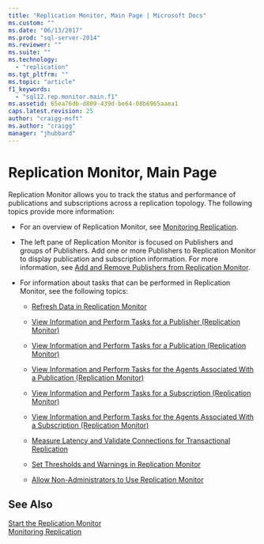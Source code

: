 ```yaml
---
title: "Replication Monitor, Main Page | Microsoft Docs"
ms.custom: ""
ms.date: "06/13/2017"
ms.prod: "sql-server-2014"
ms.reviewer: ""
ms.suite: ""
ms.technology: 
  - "replication"
ms.tgt_pltfrm: ""
ms.topic: "article"
f1_keywords: 
  - "sql12.rep.monitor.main.f1"
ms.assetid: 65ea76db-d809-439d-be64-08b6965aaea1
caps.latest.revision: 25
author: "craigg-msft"
ms.author: "craigg"
manager: "jhubbard"
---
```

# Replication Monitor, Main Page
  Replication Monitor allows you to track the status and performance of publications and subscriptions across a replication topology. The following topics provide more information:  
  
-   For an overview of Replication Monitor, see [Monitoring Replication](monitoring-replication.md).  
  
-   The left pane of Replication Monitor is focused on Publishers and groups of Publishers. Add one or more Publishers to Replication Monitor to display publication and subscription information. For more information, see [Add and Remove Publishers from Replication Monitor](monitor/add-and-remove-publishers-from-replication-monitor.md).  
  
-   For information about tasks that can be performed in Replication Monitor, see the following topics:  
  
    -   [Refresh Data in Replication Monitor](monitor/refresh-data-in-replication-monitor.md)  
  
    -   [View Information and Perform Tasks for a Publisher &#40;Replication Monitor&#41;](monitor/view-information-and-perform-tasks-for-a-publisher-replication-monitor.md)  
  
    -   [View Information and Perform Tasks for a Publication &#40;Replication Monitor&#41;](monitor/view-information-and-perform-tasks-for-a-publication-replication-monitor.md)  
  
    -   [View Information and Perform Tasks for the Agents Associated With a Publication &#40;Replication Monitor&#41;](monitor/view-information-and-perform-tasks-for-publication-agents.md)  
  
    -   [View Information and Perform Tasks for a Subscription &#40;Replication Monitor&#41;](monitor/view-information-and-perform-tasks-for-a-subscription-replication-monitor.md)  
  
    -   [View Information and Perform Tasks for the Agents Associated With a Subscription &#40;Replication Monitor&#41;](monitor/view-information-and-perform-tasks-for-subscription-agents.md)  
  
    -   [Measure Latency and Validate Connections for Transactional Replication](monitor/measure-latency-and-validate-connections-for-transactional-replication.md)  
  
    -   [Set Thresholds and Warnings in Replication Monitor](monitor/set-thresholds-and-warnings-in-replication-monitor.md)  
  
    -   [Allow Non-Administrators to Use Replication Monitor](monitor/allow-non-administrators-to-use-replication-monitor.md)  
  
## See Also  
 [Start the Replication Monitor](monitor/start-the-replication-monitor.md)   
 [Monitoring Replication](monitoring-replication.md)  
  
  